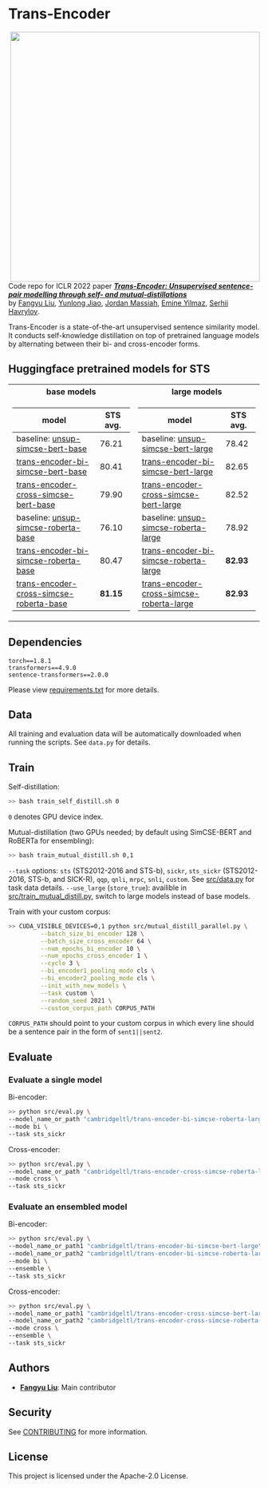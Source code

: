 # Trans-Encoder

<img align="right" width="500"  src="https://production-media.paperswithcode.com/methods/e6c08315-2b70-4125-aeb2-147a6785d9b1.png">

Code repo for ICLR 2022 paper **_[Trans-Encoder: Unsupervised sentence-pair modelling through self- and mutual-distillations](https://arxiv.org/abs/2109.13059)_** <br>
by [Fangyu Liu](http://fangyuliu.me/about.html), [Yunlong Jiao](https://yunlongjiao.github.io/), [Jordan Massiah](https://www.linkedin.com/in/jordan-massiah-562862136/?originalSubdomain=uk), [Emine Yilmaz](https://sites.google.com/site/emineyilmaz/), [Serhii Havrylov](https://serhii-havrylov.github.io/).

Trans-Encoder is a state-of-the-art unsupervised sentence similarity model. It conducts self-knowledge distillation on top of pretrained language models by alternating between their bi- and cross-encoder forms.


## Huggingface pretrained models for STS

<table>
<tr><th> base models </th><th> large models </th></tr>
<tr><td>

|model | STS avg. |
|--------|--------|
|baseline: [unsup-simcse-bert-base](https://huggingface.co/princeton-nlp/unsup-simcse-bert-base-uncased) | 76.21 |
| [trans-encoder-bi-simcse-bert-base](https://huggingface.co/cambridgeltl/trans-encoder-bi-simcse-bert-base) | 80.41  |
| [trans-encoder-cross-simcse-bert-base](https://huggingface.co/cambridgeltl/trans-encoder-cross-simcse-bert-base) | 79.90  |
|baseline:  [unsup-simcse-roberta-base](https://huggingface.co/princeton-nlp/unsup-simcse-roberta-base) | 76.10 |
| [trans-encoder-bi-simcse-roberta-base](https://huggingface.co/cambridgeltl/trans-encoder-bi-simcse-roberta-base) | 80.47 |
| [trans-encoder-cross-simcse-roberta-base](https://huggingface.co/cambridgeltl/trans-encoder-cross-simcse-roberta-base) | **81.15** |
</td><td>

|model | STS avg. |
|--------|--------|
|baseline:  [unsup-simcse-bert-large](https://huggingface.co/princeton-nlp/unsup-simcse-bert-large-uncased) | 78.42 |
| [trans-encoder-bi-simcse-bert-large](https://huggingface.co/cambridgeltl/trans-encoder-bi-simcse-bert-large) |  82.65  |
| [trans-encoder-cross-simcse-bert-large](https://huggingface.co/cambridgeltl/trans-encoder-cross-simcse-bert-large) |  82.52 |
|baseline:  [unsup-simcse-roberta-large](https://huggingface.co/princeton-nlp/unsup-simcse-roberta-large) | 78.92 |
| [trans-encoder-bi-simcse-roberta-large](https://huggingface.co/cambridgeltl/trans-encoder-bi-simcse-roberta-large) | **82.93** |
| [trans-encoder-cross-simcse-roberta-large](https://huggingface.co/cambridgeltl/trans-encoder-cross-simcse-roberta-large) |  **82.93** |


</td></tr> </table>


## Dependencies

```
torch==1.8.1
transformers==4.9.0
sentence-transformers==2.0.0
```
Please view [requirements.txt](https://github.com/amzn/trans-encoder/blob/main/requirements.txt) for more details.

## Data
All training and evaluation data will be automatically downloaded when running the scripts. See `data.py` for details.

## Train

Self-distillation:
```bash
>> bash train_self_distill.sh 0
```
`0` denotes GPU device index.

Mutual-distillation (two GPUs needed; by default using SimCSE-BERT and RoBERTa for ensembling):
```bash
>> bash train_mutual_distill.sh 0,1
```

`--task` options: `sts` (STS2012-2016 and STS-b), `sickr`, `sts_sickr` (STS2012-2016, STS-b, and SICK-R), `qqp`, `qnli`, `mrpc`, `snli`, `custom`. See [src/data.py](https://github.com/amzn/trans-encoder/blob/main/src/data.py) for task data details.
`--use_large` (`store_true`): availible in [src/train_mutual_distill.py](https://github.com/amzn/trans-encoder/blob/main/src/mutual_distill_parallel.py), switch to large models instead of base models.

Train with your custom corpus:
```bash
>> CUDA_VISIBLE_DEVICES=0,1 python src/mutual_distill_parallel.py \
         --batch_size_bi_encoder 128 \
         --batch_size_cross_encoder 64 \
         --num_epochs_bi_encoder 10 \
         --num_epochs_cross_encoder 1 \
         --cycle 3 \
         --bi_encoder1_pooling_mode cls \
         --bi_encoder2_pooling_mode cls \
         --init_with_new_models \
         --task custom \
         --random_seed 2021 \
         --custom_corpus_path CORPUS_PATH
```
`CORPUS_PATH` should point to your custom corpus in which every line should be a sentence pair in the form of `sent1||sent2`.

## Evaluate
### Evaluate a single model

Bi-encoder:
```bash
>> python src/eval.py \
--model_name_or_path "cambridgeltl/trans-encoder-bi-simcse-roberta-large"  \
--mode bi \
--task sts_sickr
```
Cross-encoder:
```bash
>> python src/eval.py \
--model_name_or_path "cambridgeltl/trans-encoder-cross-simcse-roberta-large"  \
--mode cross \
--task sts_sickr
```
### Evaluate an ensembled model

Bi-encoder:
```bash
>> python src/eval.py \
--model_name_or_path1 "cambridgeltl/trans-encoder-bi-simcse-bert-large"  \
--model_name_or_path2 "cambridgeltl/trans-encoder-bi-simcse-roberta-large"  \
--mode bi \
--ensemble \
--task sts_sickr
```

Cross-encoder:
```bash
>> python src/eval.py \
--model_name_or_path1 "cambridgeltl/trans-encoder-cross-simcse-bert-large"  \
--model_name_or_path2 "cambridgeltl/trans-encoder-cross-simcse-roberta-large"  \
--mode cross \
--ensemble \
--task sts_sickr
```

## Authors

- [**Fangyu Liu**](http://fangyuliu.me/about.html): Main contributor

## Security

See [CONTRIBUTING](CONTRIBUTING.md#security-issue-notifications) for more information.

## License

This project is licensed under the Apache-2.0 License.

